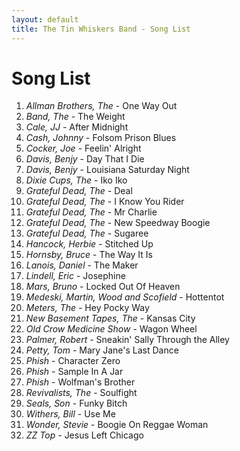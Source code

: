 ```yaml
---
layout: default
title: The Tin Whiskers Band - Song List
---
```


<div class="post">
  <h1 class="pageTitle">Song List</h1>
  <ol>
    <li><em>Allman Brothers, The</em> - One Way Out</li>
    <li><em>Band, The</em> - The Weight</li>
    <li><em>Cale, JJ</em> - After Midnight</li>
    <li><em>Cash, Johnny</em> - Folsom Prison Blues</li>
    <li><em>Cocker, Joe</em> - Feelin' Alright</li>
    <li><em>Davis, Benjy</em> - Day That I Die</li>
    <li><em>Davis, Benjy</em> - Louisiana Saturday Night</li>
    <li><em>Dixie Cups, The</em> - Iko Iko</li>
    <li><em>Grateful Dead, The</em> - Deal</li>
    <li><em>Grateful Dead, The</em> - I Know You Rider</li>
    <li><em>Grateful Dead, The</em> - Mr Charlie</li>
    <li><em>Grateful Dead, The</em> - New Speedway Boogie</li>
    <li><em>Grateful Dead, The</em> - Sugaree</li>
    <li><em>Hancock, Herbie</em> - Stitched Up</li>
    <li><em>Hornsby, Bruce</em> - The Way It Is</li>
    <li><em>Lanois, Daniel</em> - The Maker</li>
    <li><em>Lindell, Eric</em> - Josephine</li>
    <li><em>Mars, Bruno</em> - Locked Out Of Heaven</li>
    <li><em>Medeski, Martin, Wood and Scofield</em> - Hottentot</li>
    <li><em>Meters, The</em> - Hey Pocky Way</li>
    <li><em>New Basement Tapes, The</em> - Kansas City</li>
    <li><em>Old Crow Medicine Show</em> - Wagon Wheel</li>
    <li><em>Palmer, Robert</em> - Sneakin' Sally Through the Alley</li>
    <li><em>Petty, Tom</em> - Mary Jane's Last Dance</li>
    <li><em>Phish</em> - Character Zero</li>
    <li><em>Phish</em> - Sample In A Jar</li>
    <li><em>Phish</em> - Wolfman's Brother</li>
    <li><em>Revivalists, The</em> - Soulfight</li>
    <li><em>Seals, Son</em> - Funky Bitch</li>
    <li><em>Withers, Bill</em> - Use Me</li>
    <li><em>Wonder, Stevie</em> - Boogie On Reggae Woman</li>
    <li><em>ZZ Top</em> - Jesus Left Chicago</li>
  </ol>
</div>
